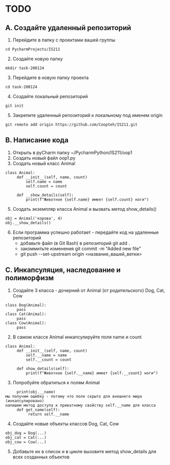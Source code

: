 # TODO
## A. Создайте удаленный репозиторий
1. Перейдите в папку с проектами вашей группы
```
cd PycharmProjects/IS211
```
2. Создайте новую папку
```
mkdir task-200124
```
3. Перейдите в новую папку проекта
```
cd task-200124
```
4. Создайте локальный репозиторий
```
git init
```
5. Закрепите удаленный репозиторий к локальному под именем origin
```
git remote add origin https://github.com/Coopteh/IS211.git
```
## B. Написание кода
1. Открыть в pyCharm папку ~/PycharmPython/IS211/oop1
2. Создать новый файл oop1.py
3. Создать новый класс Animal
```
class Animal:
     def __init__(self, name, count)
         self.name = name
         self.count = count

     def __show_details(self):
         print(f"Животное {self.name} имеет {self.count} ноги")
```
5. Создать экземпляр класса Animal и вызвать метод show_details()
```
obj = Animal('корова', 4)
obj.__show_details()
```
6. Если программа успешно работает - передайте код на удаленные репозиторий
   - добавьте файл (в Git Bash) в репозиторий
     git add .
   - закоммитьте изменения
     git commit -m "Added new file"
   - git push --set-upstream origin <название_вашей_ветки>
  
## С. Инкапсуляция, наследование и полиморфизм
1. Создайте 3 класса - дочерний от Animal (от родительского) Dog, Cat, Cow
```
class Dog(Animal):
     pass
class Cat(Animal):
     pass
class Cow(Animal):
     pass
```
2. В самом классе Animal инкапсулируйте поля name и count
```
class Animal:
     def __init__(self, name, count)
         self.__name = name
         self.__count = count

     def show_details(self):
         print(f"Животное {self.__name} имеет {self.__count} ноги")
```
3. Попробуйте обратиться к полям Animal
```
     print(obj.__name)
мы получим ошибку - потому что поле скрыто для внешнего мира (инкапсулировано)
напишем метод доступа к приватному свойству self.__name для класса
     def get_name(self):
          return self.__name
```
4. Создайте новые объекты классов Dog, Cat, Cow
```
obj_dog = Dog(...)
obj_cat = Cat(...)
obj_cow = Cow(...)
```
5. Добавьте их в список и в цикле вызовите метод show_details для всех созданных объектов

   
